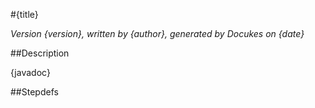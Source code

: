 #{title}

_Version {version}, written by {author}, generated by Docukes on {date}_

##Description

{javadoc}

##Stepdefs

